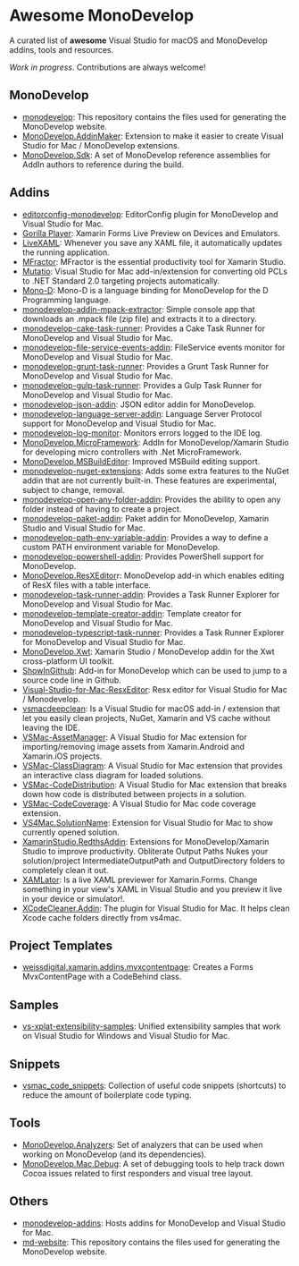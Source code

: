 # Awesome MonoDevelop

A curated list of **awesome** Visual Studio for macOS and MonoDevelop addins, tools and resources.

*Work in progress*. Contributions are always welcome! 

## MonoDevelop

- [monodevelop](https://github.com/mono/monodevelop): This repository contains the files used for generating the MonoDevelop website.
- [MonoDevelop.AddinMaker](https://github.com/mhutch/MonoDevelop.AddinMaker): Extension to make it easier to create Visual Studio for Mac / MonoDevelop extensions.
- [MonoDevelop.Sdk](https://github.com/KirillOsenkov/MonoDevelop.Sdk): A set of MonoDevelop reference assemblies for AddIn authors to reference during the build.

## Addins

- [editorconfig-monodevelop](https://github.com/mikerochip/editorconfig-monodevelop): EditorConfig plugin for MonoDevelop and Visual Studio for Mac.
- [Gorilla Player](https://grialkit.com/gorilla-player/): Xamarin Forms Live Preview on Devices and Emulators.
- [LiveXAML](http://www.livexaml.com): Whenever you save any XAML file, it automatically updates the running application. 
- [MFractor](http://www.mfractor.com): MFractor is the essential productivity tool for Xamarin Studio.
- [Mutatio](https://github.com/yuv4ik/Mutatio): Visual Studio for Mac add-in/extension for converting old PCLs to .NET Standard 2.0 targeting projects automatically.
- [Mono-D](https://github.com/aBothe/Mono-D): Mono-D is a language binding for MonoDevelop for the D Programming language.
- [monodevelop-addin-mpack-extractor](https://github.com/mrward/monodevelop-addin-mpack-extractor): Simple console app that downloads an .mpack file (zip file) and extracts it to a directory.
- [monodevelop-cake-task-runner](https://github.com/mrward/monodevelop-cake-task-runner): Provides a Cake Task Runner for MonoDevelop and Visual Studio for Mac.
- [monodevelop-file-service-events-addin](https://github.com/mrward/monodevelop-file-service-events-addin-): FileService events monitor for MonoDevelop and Visual Studio for Mac.
- [monodevelop-grunt-task-runner](https://github.com/mrward/monodevelop-grunt-task-runner): Provides a Grunt Task Runner for MonoDevelop and Visual Studio for Mac.
- [monodevelop-gulp-task-runner](https://github.com/mrward/monodevelop-gulp-task-runner): Provides a Gulp Task Runner for MonoDevelop and Visual Studio for Mac.
- [monodevelop-json-addin](https://github.com/mrward/monodevelop-json-addin): JSON editor addin for MonoDevelop.
- [monodevelop-language-server-addin](https://github.com/mrward/monodevelop-language-server-addin): Language Server Protocol support for MonoDevelop and Visual Studio for Mac.
- [monodevelop-log-monitor](https://github.com/mrward/monodevelop-log-monitor): Monitors errors logged to the IDE log.
- [MonoDevelop.MicroFramework](https://github.com/DavidKarlas/MonoDevelop.MicroFramework): AddIn for MonoDevelop/Xamarin Studio for developing micro controllers with .Net MicroFramework.
- [MonoDevelop.MSBuildEditor](https://github.com/mhutch/MonoDevelop.MSBuildEditor): Improved MSBuild editing support.
- [monodevelop-nuget-extensions](https://github.com/mrward/monodevelop-nuget-extensions): Adds some extra features to the NuGet addin that are not currently built-in. These features are experimental, subject to change, removal.
- [monodevelop-open-any-folder-addin](https://github.com/mrward/monodevelop-open-any-folder-addin): Provides the ability to open any folder instead of having to create a project.
- [monodevelop-paket-addin](https://github.com/mrward/monodevelop-paket-addin): Paket addin for MonoDevelop, Xamarin Studio and Visual Studio for Mac.
- [monodevelop-path-env-variable-addin](https://github.com/mrward/monodevelop-path-env-variable-addin): Provides a way to define a custom PATH environment variable for MonoDevelop.
- [monodevelop-powershell-addin](https://github.com/mrward/monodevelop-powershell-addin): Provides PowerShell support for MonoDevelop.
- [MonoDevelop.ResXEditor](https://github.com/Therzok/MonoDevelop.ResXEditor)r: MonoDevelop add-in which enables editing of ResX files with a table interface.
- [monodevelop-task-runner-addin](https://github.com/mrward/monodevelop-task-runner-addin): Provides a Task Runner Explorer for MonoDevelop and Visual Studio for Mac.
- [monodevelop-template-creator-addin](https://github.com/mrward/monodevelop-template-creator-addin): Template creator for MonoDevelop and Visual Studio for Mac.
- [monodevelop-typescript-task-runner](https://github.com/mrward/monodevelop-typescript-task-runner): Provides a Task Runner Explorer for MonoDevelop and Visual Studio for Mac.
- [MonoDevelop.Xwt](https://github.com/sevoku/MonoDevelop.Xwt): Xamarin Studio / MonoDevelop addin for the Xwt cross-platform UI toolkit.
- [ShowInGithub](https://github.com/slluis/ShowInGithub): Add-in for MonoDevelop which can be used to jump to a source code line in Github.
- [Visual-Studio-for-Mac-ResxEditor](https://github.com/jzeferino/Visual-Studio-for-Mac-ResxEditor): Resx editor for Visual Studio for Mac / Monodevelop.
- [vsmacdeepclean](https://github.com/yuv4ik/vsmacdeepclean): Is a Visual Studio for macOS add-in / extension that let you easily clean projects, NuGet, Xamarin and VS cache without leaving the IDE.
- [VSMac-AssetManager](https://github.com/ademanuele/VSMac-AssetManager): A Visual Studio for Mac extension for importing/removing image assets from Xamarin.Android and Xamarin.iOS projects. 
- [VSMac-ClassDiagram](https://github.com/ademanuele/VSMac-ClassDiagram): A Visual Studio for Mac extension that provides an interactive class diagram for loaded solutions.
- [VSMac-CodeDistribution](https://github.com/ademanuele/VSMac-CodeDistribution): A Visual Studio for Mac extension that breaks down how code is distributed between projects in a solution. 
- [VSMac-CodeCoverage](https://github.com/ademanuele/VSMac-CodeCoverage): A Visual Studio for Mac code coverage extension. 
- [VS4Mac.SolutionName](https://github.com/DreamTeamMobile/VS4Mac.SolutionName): Extension for Visual Studio for Mac to show currently opened solution.
- [XamarinStudio.RedthsAddin](https://github.com/Redth/XamarinStudio.RedthsAddin): Extensions for MonoDevelop/Xamarin Studio to improve productivity. Obliterate Output Paths Nukes your solution/project IntermediateOutputPath and OutputDirectory folders to completely clean it out.
- [XAMLator](https://github.com/ylatuya/XAMLator): Is a live XAML previewer for Xamarin.Forms. Change something in your view's XAML in Visual Studio and you preview it live in your device or simulator!.
- [XCodeCleaner.Addin](https://github.com/g0rdan/XCodeCleaner.Addin): The plugin for Visual Studio for Mac. It helps clean Xcode cache folders directly from vs4mac.

## Project Templates

- [weissdigital.xamarin.addins.mvxcontentpage](https://github.com/rogerwcpt/weissdigital.xamarin.addins.mvxcontentpage): Creates a Forms MvxContentPage with a CodeBehind class.

## Samples

- [vs-xplat-extensibility-samples](https://github.com/gundermanc/vs-xplat-extensibility-samples): Unified extensibility samples that work on Visual Studio for Windows and Visual Studio for Mac.

## Snippets 

- [vsmac_code_snippets](https://github.com/yuv4ik/vsmac_code_snippets): Collection of useful code snippets (shortcuts) to reduce the amount of boilerplate code typing.

## Tools

- [MonoDevelop.Analyzers](https://github.com/Therzok/MonoDevelop.Analyzers): Set of analyzers that can be used when working on MonoDevelop (and its dependencies).
- [MonoDevelop.Mac.Debug](https://github.com/netonjm/MonoDevelop.Mac.Debug): A set of debugging tools to help track down Cocoa issues related to first responders and visual tree layout.

## Others

- [monodevelop-addins](https://github.com/mrward/monodevelop-addins): Hosts addins for MonoDevelop and Visual Studio for Mac.
- [md-website](https://github.com/mono/md-website): This repository contains the files used for generating the MonoDevelop website.